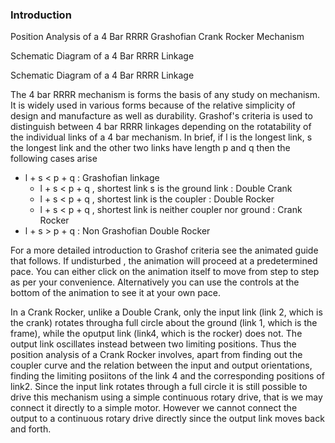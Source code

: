 ### Introduction
Position Analysis of a 4 Bar RRRR Grashofian Crank Rocker Mechanism

Schematic Diagram of a 4 Bar RRRR Linkage

Schematic Diagram of a 4 Bar RRRR Linkage

The 4 bar RRRR mechanism is forms the basis of any study on mechanism. It is widely used in various forms because of the relative simplicity of design and manufacture as well as durability. Grashof's criteria is used to distinguish between 4 bar RRRR linkages depending on the rotatability of the individual links of a 4 bar mechanism. In brief, if l is the longest link, s the longest link and the other two links have length p and q then the following cases arise

- l + s < p + q : Grashofian linkage
  - l + s < p + q , shortest link s is the ground link : Double Crank
  - l + s < p + q , shortest link is the coupler : Double Rocker
  - l + s < p + q , shortest link is neither coupler nor ground : Crank Rocker
- l + s > p + q : Non Grashofian Double Rocker

For a more detailed introduction to Grashof criteria see the animated guide that follows. If undisturbed , the animation will proceed at a predetermined pace. You can either click on the animation itself to move from step to step as per your convenience. Alternatively you can use the controls at the bottom of the animation to see it at your own pace.

In a Crank Rocker, unlike a Double Crank, only the input link (link 2, which is the crank) rotates througha full circle about the ground (link 1, which is the frame), while the oputput link (link4, which is the rocker) does not. The output link oscillates instead between two limiting positions. Thus the position analysis of a Crank Rocker involves, apart from finding out the coupler curve and the relation between the input and output orientations, finding the limiting posiitons of the link 4 and the corresponding positions of link2. Since the input link rotates through a full circle it is still possible to drive this mechanism using a simple continuous rotary drive, that is we may connect it directly to a simple motor. However we cannot connect the output to a continuous rotary drive directly since the output link moves back and forth.
